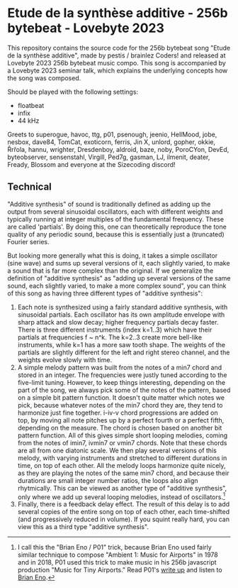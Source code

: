 # Etude de la synthèse additive - 256b bytebeat - Lovebyte 2023

This repository contains the source code for the 256b bytebeat song "Etude de la
synthèse additive", made by pestis / brainlez Coders! and released at Lovebyte
2023 256b bytebeat music compo. This song is accompanied by a Lovebyte 2023
seminar talk, which explains the underlying concepts how the song was composed.

Should be played with the following settings:
- floatbeat
- infix
- 44 kHz

Greets to superogue, havoc, ttg, p01, psenough, jeenio, HellMood, jobe, nesbox,
dave84, TomCat, exoticorn, ferris, Jin X, unlord, gopher, okkie, Řrřola, hannu,
wrighter, Dresdenboy, aldroid, baze, noby, PoroCYon, DevEd, byteobserver,
sensenstahl, Virgill, Ped7g, gasman, LJ, ilmenit, deater, Fready, Blossom and
everyone at the Sizecoding discord!

## Technical

"Additive synthesis" of sound is traditionally defined as adding up the output
from several sinusoidal oscillators, each with different weights and typically
running at integer multiples of the fundamental frequency. These are called
'partials'. By doing this, one can theoretically reproduce the tone quality of
any periodic sound, because this is essentially just a (truncated) Fourier
series.

But looking more generally what this is doing, it takes a simple oscillator
(sine wave) and sums up several versions of it, each slightly varied, to make a
sound that is far more complex than the original. If we generalize the
definition of "additive synthesis" as "adding up several versions of the same
sound, each slightly varied, to make a more complex sound", you can think of
this song as having three different types of "additive synthesis":

1) Each note is synthesized using a fairly standard additive synthesis, with
   sinusoidal partials. Each oscillator has its own amplitude envelope with
   sharp attack and slow decay; higher frequency partials decay faster. There is
   three different instruments (index k=1..3) which have their partials at
   frequencies f ~ n^k. The k=2..3 create more bell-like instruments, while k=1
   has a more saw tooth shape. The weights of the partials are slightly
   different for the left and right stereo channel, and the weights evolve
   slowly with time.
2) A simple melody pattern was built from the notes of a min7 chord and stored
   in an integer. The frequencies were justly tuned according to the five-limit
   tuning. However, to keep things interesting, depending on the part of the
   song, we always pick some of the notes of the pattern, based on a simple bit
   pattern function. It doesn't quite matter which notes we pick, because
   whatever notes of the min7 chord they are, they tend to harmonize just fine
   together. i-iv-v chord progressions are added on top, by moving all note
   pitches up by a perfect fourth or a perfect fifth, depending on the measure.
   The chord is chosen based on another bit pattern function. All of this gives
   simple short looping melodies, coming from the notes of imin7, ivmin7 or
   vmin7 chords. Note that these chords are all from one diatonic scale. We then
   play several versions of this melody, with varying instruments and stretched
   to different durations in time, on top of each other. All the melody loops
   harmonize quite nicely, as they are playing the notes of the same min7 chord,
   and because their durations are small integer number ratios, the loops also
   align rhytmically. This can be viewed as another type of "additive
   synthesis", only where we add up several looping melodies, instead of
   oscillators.[^1]
3) Finally, there is a feedback delay effect. The result of this delay is to add
   several copies of the entire song on top of each other, each time-shifted
   (and progressively reduced in volume). If you squint really hard, you can
   view this as a third type "additive synthesis".

[^1]: I call this the "Brian Eno / P01" trick, because Brian Eno used fairly
    similar technique to compose "Ambient 1: Music for Airports" in 1978 and in
    2018, P01 used this trick to make music in his 256b javascript production
    "Music for Tiny Airports." Read P01's [write
    up](http://www.p01.org/music_for_tiny_airports/) and listen to [Brian
    Eno](https://www.youtube.com/watch?v=vNwYtllyt3Q).
